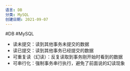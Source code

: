 ```yaml
---
语言: DB
分类: MySQL
创建日期: 2021-09-07
---
```

#DB #MySQL

-   读未提交：读到其他事务未提交的数据
-   读已提交：读到其他事务已经提交的数据
-   可重复读（幻读）：反复读取到事务刚开始时看到的数据
-   可串行化：强制事务串行执行，避免了前面说的幻读现象